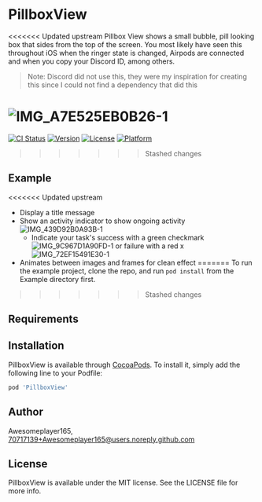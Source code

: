 # PillboxView

<<<<<<< Updated upstream
Pillbox View shows a small bubble, pill looking box that sides from the top of the screen. You most likely have seen this throughout iOS when the ringer state is changed, Airpods are connected and when you copy your Discord ID, among others. 

> Note: Discord did not use this, they were my inspiration for creating this since I could not find a dependency that did this

![IMG_A7E525EB0B26-1](https://user-images.githubusercontent.com/70717139/147837921-c4a14eae-843c-4483-959c-d13cea3458e2.png)
=======
[![CI Status](https://img.shields.io/travis/Awesomeplayer165/PillboxView.svg?style=flat)](https://travis-ci.org/Awesomeplayer165/PillboxView)
[![Version](https://img.shields.io/cocoapods/v/PillboxView.svg?style=flat)](https://cocoapods.org/pods/PillboxView)
[![License](https://img.shields.io/cocoapods/l/PillboxView.svg?style=flat)](https://cocoapods.org/pods/PillboxView)
[![Platform](https://img.shields.io/cocoapods/p/PillboxView.svg?style=flat)](https://cocoapods.org/pods/PillboxView)
>>>>>>> Stashed changes

## Example

<<<<<<< Updated upstream
- Display a title message
- Show an activity indicator to show ongoing activity ![IMG_439D92B0A93B-1](https://user-images.githubusercontent.com/70717139/147837941-3ebd4ed7-b547-4601-87f5-dec0c7d5f317.jpeg)
  - Indicate your task's success with a green checkmark ![IMG_9C967D1A90FD-1](https://user-images.githubusercontent.com/70717139/147837835-c8090601-8134-42eb-acd3-463968d7a4d1.jpeg) 
 or failure with a red x ![IMG_72EF15491E30-1](https://user-images.githubusercontent.com/70717139/147837825-ce3c8894-f68c-4a08-94a8-38f3d5586fea.jpeg)
- Animates between images and frames for clean effect
=======
To run the example project, clone the repo, and run `pod install` from the Example directory first.
>>>>>>> Stashed changes

## Requirements

## Installation

PillboxView is available through [CocoaPods](https://cocoapods.org). To install
it, simply add the following line to your Podfile:

```ruby
pod 'PillboxView'
```

## Author

Awesomeplayer165, 70717139+Awesomeplayer165@users.noreply.github.com

## License

PillboxView is available under the MIT license. See the LICENSE file for more info.
